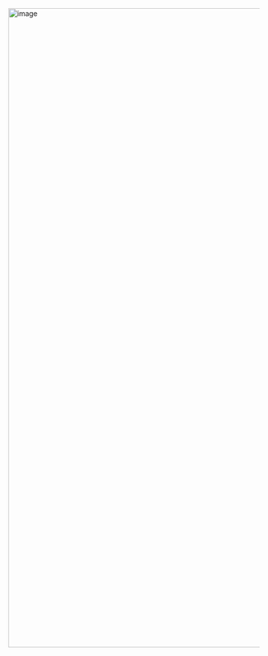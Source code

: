 <img width="1280" alt="image" src="https://github.com/cfunkz/Web-Value-Converter/assets/116670695/7102f421-bb60-4a39-85a8-9cfb4e541bdf">
